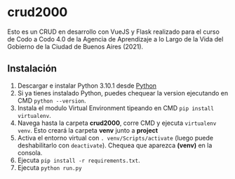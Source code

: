 # crud2000

Esto es un CRUD en desarrollo con VueJS y Flask realizado para el curso de Codo a Codo 4.0 de la Agencia de Aprendizaje a lo Largo de la Vida del Gobierno de la Ciudad de Buenos Aires (2021).

## Instalación

1. Descargar e instalar Python 3.10.1 desde [Python](https://www.python.org "Python Website")
2. Si ya tienes instalado Python, puedes chequear la version ejecutando en CMD `python --version`.
3. Instala el modulo Virtual Environment tipeando en CMD `pip install virtualenv`.
4. Navega hasta la carpeta **crud2000**, corre CMD y ejecuta `virtualenv venv`. Esto creará la carpeta **venv** junto a **project**
5. Activa el entorno virtual con `. venv/Scripts/activate` (luego puede deshabilitarlo con `deactivate`). Chequea que aparezca **(venv)** en la consola. 
6. Ejecuta `pip install -r requirements.txt`.
7. Ejecuta `python run.py`



